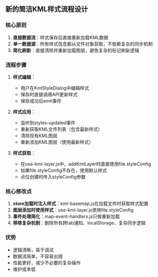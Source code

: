 ## 新的简洁KML样式流程设计

### 核心原则
1. **直接数据流**：样式保存后直接重新加载KML数据
2. **单一数据源**：所有样式信息都从文件对象获取，不依赖复杂的同步机制
3. **简化刷新**：直接清除并重新加载图层，避免复杂的标记刷新逻辑

### 流程步骤

1. **样式编辑**：
   - 用户在KmlStyleDialog中编辑样式
   - 保存时直接调用API更新样式
   - 保存成功后emit事件

2. **样式应用**：
   - 监听到styles-updated事件
   - 重新获取KML文件列表（包含最新样式）
   - 清除现有KML图层
   - 重新添加KML图层（使用最新样式）

3. **样式获取**：
   - 在use-kml-layer.js中，addKmlLayer时直接使用file.styleConfig
   - 如果file.styleConfig不存在，使用默认样式
   - 点位创建时传入styleConfig参数

### 核心修改点

1. **store加载时注入样式**：kml-basemap.js在加载文件时获取样式配置
2. **图层添加时使用样式**：use-kml-layer.js使用file.styleConfig
3. **事件处理简化**：map-event-handlers.js只做重新加载
4. **移除复杂机制**：删除所有跨tab通知、localStorage、复杂同步逻辑

### 优势
- 逻辑清晰，易于调试
- 数据流简单，不容易出错
- 性能更好，减少不必要的复杂操作
- 维护成本低
